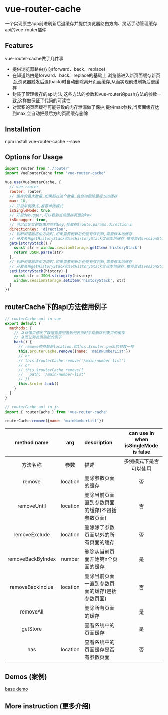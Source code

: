 vue-router-cache
========================================

一个实现原生app前进刷新后退缓存并提供浏览器路由方向、灵活手动管理缓存api的vue-router插件

Features
------------

vue-router-cache做了几件事

- 提供浏览器路由方向(forward、back、replace)
- 在知道路由是forward、back、replace的基础上,浏览器进入新页面缓存新页面,浏览器触发后退(back)时自动删除离开页面缓存,从而实现前进刷新后退缓存
- 封装了管理缓存的api方法,这些方法的参数和vue-router的push方法的参数一致,这样做保证了代码的可读性
- 对累积的页面缓存可能导致的内存泄漏做了保护,提供max参数,当页面缓存达到max,会自动把最后方的页面缓存删除

Installation
------------
npm install vue-router-cache --save

Options for Usage
-----------
```javascript
import router from './router'
import VueRouterCache from 'vue-router-cache'

Vue.use(VueRouterCache, {
  // vue-router
  router: router,
  // 缓存的最大数量,如果超过这个数量,会自动删除最后方的缓存
  max: 10,
  // 开启单例模式,推荐单例模式
  isSingleMode: true,
  // 开启debugger,可以看到当前缓存页面的key
  isDebugger: true,
  // 可以自定义的路由方向的key,挂载在$route.params.direction上
  directionKey: 'direction',
  // 判断浏览器路由方向时,如果需要刷新后仍能有效判断,需要做本地储存
  // 开发者用getHistoryStack和setHistoryStack实现本地储存,推荐首选sessionStorage
  getHistoryStack() {
    const str = window.sessionStorage.getItem('historyStack')
    return JSON.parse(str)
  },
  // 判断浏览器路由方向时,如果需要刷新后仍能有效判断,需要做本地储存
  // 开发者用getHistoryStack和setHistoryStack实现本地储存,推荐首选sessionStorage
  setHistoryStack(history) {
    const str = JSON.stringify(history)
    window.sessionStorage.setItem('historyStack', str)
  }
})

```
routerCache下的api方法使用例子
-----------
```javascript
// routerCache api in vue
export default {
  methods: {
    // 从详情页修改了数据需要回退到列表页时手动删除列表页的缓存
    // 从而让列表页刷新的例子
    back() {
      // remove的参数是location,和this.$router.push的参数一样
      this.$routerCache.remove({name: 'mainNumberList'})
      // or
      // this.$routerCache.remove('/main/number-list')
      // or
      // this.$routerCache.remove({
      //   path: '/main/number-list'
      // })
      this.$roter.back()
    }
  }
}
```

```javascript
// routerCache api in js
import { routerCache } from 'vue-router-cache'

routerCache.remove({name: 'mainNumberList'})
```

|method name|arg|description|can use in when isSingleMode is false
|:--:|:--:|:----------|:--:|
|方法名称|参数|描述|多例模式下是否可以使用
|remove|location|删除参数页面的缓存|否
|removeUntil|location|删除当前页面直到参数页面的缓存(不包括参数页面)|否
|removeExclude|location|删除除了参数页面以外的所有页面的缓存|否
|removeBackByIndex|number|删除从当前页面开始第n个页面的缓存|是
|removeBackInclue|location|删除当前页面一直到参数页面的缓存(包括参数页面)|否
|removeAll||删除所有页面的缓存|是
|getStore||查看系统中的页面缓存|是
|has|location|查看系统中的页面缓存是否有参数页面|否

Demos (案例)
------------
[base demo](https://kallsave.github.io/vue-router-cache/examples/base/dist/#/main/enter)

More instruction (更多介绍)
------------